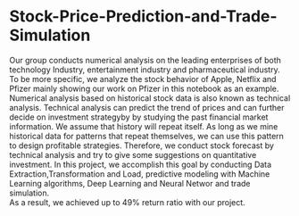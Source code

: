 # Stock-Price-Prediction-and-Trade-Simulation

Our group conducts numerical analysis on the leading enterprises of both technology Industry, entertainment industry and pharmaceutical industry. To be more specific, we analyze the stock behavior of Apple, Netflix and Pfizer mainly showing our work on Pfizer in this notebook as an example. <br>
Numerical analysis based on historical stock data is also known as technical analysis. Technical analysis can predict the trend of prices and can further decide on investment strategyby by studying the past financial market information. We assume that history will repeat itself. As long as we mine historical data for patterns that repeat themselves, we can use this pattern to design profitable strategies. Therefore, we conduct stock forecast by technical analysis and try to give some suggestions on quantitative investment. In this project, we accomplish this goal by conducting Data Extraction,Transformation and Load, predictive modeling with Machine Learning algorithms, Deep Learning and Neural Networ and trade simulation.<br>
As a result, we achieved up to 49% return ratio with our project.<br>

